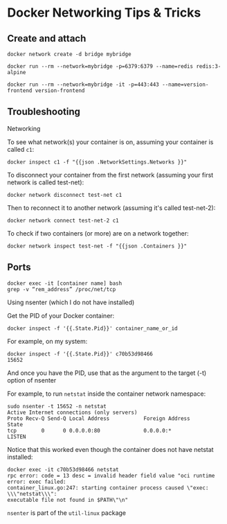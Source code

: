 Docker Networking Tips & Tricks
=

Create and attach
---
    docker network create -d bridge mybridge
    
    docker run --rm --network=mybridge -p=6379:6379 --name=redis redis:3-alpine
    
    docker run --rm --network=mybridge -it -p=443:443 --name=version-frontend version-frontend

Troubleshooting
---

Networking

To see what network(s) your container is on, assuming your container is called `c1`:

	docker inspect c1 -f "{{json .NetworkSettings.Networks }}"

To disconnect your container from the first network (assuming your first network is called test-net):

	docker network disconnect test-net c1

Then to reconnect it to another network (assuming it's called test-net-2):

	docker network connect test-net-2 c1

To check if two containers (or more) are on a network together:

	docker network inspect test-net -f "{{json .Containers }}"

Ports
-
	docker exec -it [container name] bash
	grep -v “rem_address” /proc/net/tcp

Using nsenter (which I do not have installed)

Get the PID of your Docker container:

	docker inspect -f '{{.State.Pid}}' container_name_or_id

For example, on my system:

	docker inspect -f '{{.State.Pid}}' c70b53d98466
	15652

And once you have the PID, use that as the argument to the target (-t) option of nsenter

For example, to run `netstat` inside the container network namespace:

	sudo nsenter -t 15652 -n netstat
	Active Internet connections (only servers)
	Proto Recv-Q Send-Q Local Address           Foreign Address         State      
	tcp        0      0 0.0.0.0:80              0.0.0.0:*               LISTEN     

Notice that this worked even though the container does not have netstat installed:

	docker exec -it c70b53d98466 netstat
	rpc error: code = 13 desc = invalid header field value "oci runtime error: exec failed:
	container_linux.go:247: starting container process caused \"exec: \\\"netstat\\\": 
	executable file not found in $PATH\"\n"

`nsenter` is part of the `util-linux` package


